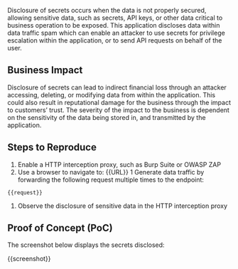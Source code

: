 Disclosure of secrets occurs when the data is not properly secured, allowing sensitive data, such as secrets, API keys, or other data critical to business operation to be exposed. This application discloses data within data traffic spam which can enable an attacker to use secrets for privilege escalation within the application, or to send API requests on behalf of the user.

## Business Impact

Disclosure of secrets can lead to indirect financial loss through an attacker accessing, deleting, or modifying data from within the application. This could also result in reputational damage for the business through the impact to customers’ trust. The severity of the impact to the business is dependent on the sensitivity of the data being stored in, and transmitted by the application.

## Steps to Reproduce

1. Enable a HTTP interception proxy, such as Burp Suite or OWASP ZAP
1. Use a browser to navigate to: {{URL}}
1 Generate data traffic by forwarding the following request multiple times to the endpoint:

```HTTP
{{request}}
```

1. Observe the disclosure of sensitive data in the HTTP interception proxy

## Proof of Concept (PoC)

The screenshot below displays the secrets disclosed:

{{screenshot}}
